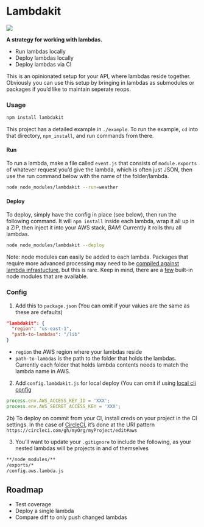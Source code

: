 # Lambdakit

![](http://i.giphy.com/X35necnRanNG8.gif)

**A strategy for working with lambdas.**

- Run lambdas locally
- Deploy lambdas locally
- Deploy lambdas via CI

This is an opinionated setup for your API, where lambdas reside together. Obviously you can use this setup by bringing in lambdas as submodules or packages if you’d like to maintain seperate reops.

### Usage

```bash
npm install lambdakit
```

This project has a detailed example in `./example`. To run the example, `cd` into that directory, `npm_install`, and run commands from there.

#### Run

To run a lambda, make a file called `event.js` that consists of `module.exports` of whatever request you’d give the lambda, which is often just JSON, then use the run command below with the name of the folder/lambda.

```bash
node node_modules/lambdakit --run=weather
```

#### Deploy

To deploy, simply have the config in place (see below), then run the following command. It will `npm install` inside each lambda, wrap it all up in a ZIP, then inject it into your AWS stack, *BAM!* Currently it rolls thru all lambdas.

```bash
node node_modules/lambdakit --deploy
```

Note: node modules can easily be added to each lambda. Packages that require more advanced processing may need to be [compiled against lambda infrastucture](https://aws.amazon.com/blogs/compute/nodejs-packages-in-lambda/), but this is rare. Keep in mind, there are a [few](https://medium.com/@kirkstrobeck/aws-lambda-node-modules-176f89471364) built-in node modules that are available.

### Config

1) Add this to `package.json` (You can omit if your values are the same as these are defaults)

```json
"lambdakit": {
  "region": "us-east-1",
  "path-to-lambdas": "/lib"
}
```

- `region` the AWS region where your lambdas reside
- `path-to-lambdas` is the path to the folder that holds the lambdas. Currently each folder that holds lambda contents needs to match the lambda name in AWS.

2) Add `config.lambdakit.js` for local deploy (You can omit if using [local cli config](http://docs.aws.amazon.com/cli/latest/userguide/cli-chap-getting-started.html#cli-quick-configuration)

```js
process.env.AWS_ACCESS_KEY_ID = 'XXX';
process.env.AWS_SECRET_ACCESS_KEY = 'XXX';
```

2b) To deploy on commit from your CI, install creds on your project in the CI settings. In the case of [CircleCI](https://circleci.com), it’s done at the URI pattern `https://circleci.com/gh/myOrg/myProject/edit#aws`

3) You’ll want to update your `.gitignore` to include the following, as your nested lambdas will be projects in and of themselves

```bash
**/node_modules/**
/exports/*
/config.aws.lambda.js
```

## Roadmap

- Test coverage
- Deploy a single lambda
- Compare diff to only push changed lambdas
